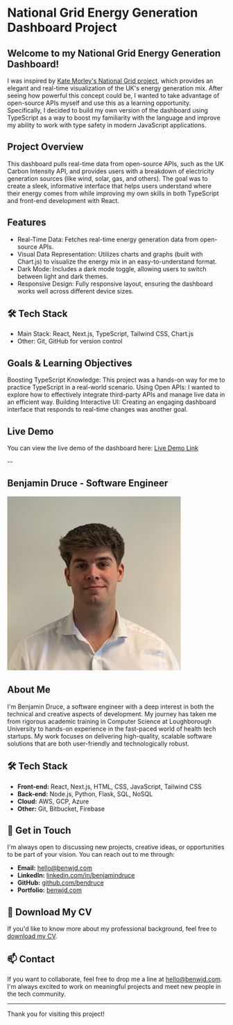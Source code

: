# National Grid Energy Generation Dashboard Project

## Welcome to my National Grid Energy Generation Dashboard!

I was inspired by [Kate Morley's National Grid project](https://grid.iamkate.com/), which provides an elegant and real-time visualization of the UK's energy generation mix. After seeing how powerful this concept could be, I wanted to take advantage of open-source APIs myself and use this as a learning opportunity. Specifically, I decided to build my own version of the dashboard using TypeScript as a way to boost my familiarity with the language and improve my ability to work with type safety in modern JavaScript applications.

## Project Overview

This dashboard pulls real-time data from open-source APIs, such as the UK Carbon Intensity API, and provides users with a breakdown of electricity generation sources (like wind, solar, gas, and others). The goal was to create a sleek, informative interface that helps users understand where their energy comes from while improving my own skills in both TypeScript and front-end development with React.

## Features

- Real-Time Data: Fetches real-time energy generation data from open-source APIs.
- Visual Data Representation: Utilizes charts and graphs (built with Chart.js) to visualize the energy mix in an easy-to-understand format.
- Dark Mode: Includes a dark mode toggle, allowing users to switch between light and dark themes.
- Responsive Design: Fully responsive layout, ensuring the dashboard works well across different device sizes.

## 🛠️ Tech Stack

- Main Stack: React, Next.js, TypeScript, Tailwind CSS, Chart.js
- Other: Git, GitHub for version control

## Goals & Learning Objectives

Boosting TypeScript Knowledge: This project was a hands-on way for me to practice TypeScript in a real-world scenario.
Using Open APIs: I wanted to explore how to effectively integrate third-party APIs and manage live data in an efficient way.
Building Interactive UI: Creating an engaging dashboard interface that responds to real-time changes was another goal.

## Live Demo

You can view the live demo of the dashboard here: [Live Demo Link](https://grid.benwjd.com/)

--

## Benjamin Druce - Software Engineer

![Benjamin Druce](public/images/headshot-bd.jpeg)

## About Me

I'm Benjamin Druce, a software engineer with a deep interest in both the technical and creative aspects of development. My journey has taken me from rigorous academic training in Computer Science at Loughborough University to hands-on experience in the fast-paced world of health tech startups. My work focuses on delivering high-quality, scalable software solutions that are both user-friendly and technologically robust.

## 🛠️ Tech Stack

- **Front-end:** React, Next.js, HTML, CSS, JavaScript, Tailwind CSS
- **Back-end:** Node.js, Python, Flask, SQL, NoSQL
- **Cloud:** AWS, GCP, Azure
- **Other:** Git, Bitbucket, Firebase

## 💬 Get in Touch

I'm always open to discussing new projects, creative ideas, or opportunities to be part of your vision. You can reach out to me through:

- **Email:** [hello@benwjd.com](mailto:hello@benwjd.com)
- **LinkedIn:** [linkedin.com/in/benjamindruce](https://linkedin.com/in/benjamindruce)
- **GitHub:** [github.com/bendruce](https://github.com/bendruce)
- **Portfolio:** [benwjd.com](https://benwjd.com)

## 📄 Download My CV

If you'd like to know more about my professional background, feel free to [download my CV](https://benwjd.com/files/Benjamin%20Druce%20CV.pdf).

## 📫 Contact

If you want to collaborate, feel free to drop me a line at [hello@benwjd.com](mailto:hello@benwjd.com). I'm always excited to work on meaningful projects and meet new people in the tech community.

---

Thank you for visiting this project!
